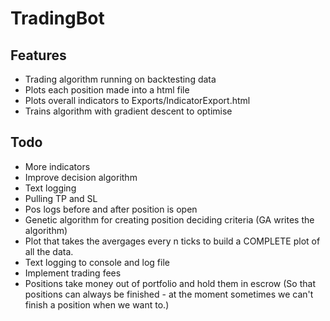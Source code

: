 # TradingBot

## Features
* Trading algorithm running on backtesting data
* Plots each position made into a html file
* Plots overall indicators to Exports/IndicatorExport.html
* Trains algorithm with gradient descent to optimise 

## Todo
- More indicators
- Improve decision algorithm
- Text logging
- Pulling TP and SL
- Pos logs before and after position is open
- Genetic algorithm for creating position deciding criteria (GA writes the algorithm)
- Plot that takes the avergages every n ticks to build a COMPLETE plot of all the data.
- Text logging to console and log file
- Implement trading fees
- Positions take money out of portfolio and hold them in escrow (So that positions can always be finished - at the moment sometimes we can't finish a position when we want to.)